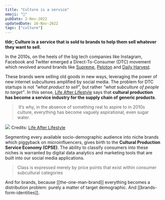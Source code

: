 ```yaml
---
title: "Culture is a service"
emoji: "🎁"
pubDate: 2-Nov-2022
updatedDate: 16-Nov-2022
tags: ["culture"]
---
```


**tldr; Culture is a service that is sold to brands to help them sell whatever they want to sell.**

In the 2010s, on the heels of the big tech companies like Instagram, Facebook and Twitter emerged a Direct-To-Consumer (DTC) movement which revolved around brands like [Supreme](https://www.supremenewyork.com/), [Peloton](https://www.onepeloton.com/) and [Daily Harvest](https://www.daily-harvest.com/).

These brands were selling old goods in new ways, leveraging the power of new internet subcultures amplified by social media. The problem for DTC startups is not _"what product to sell"_, but rather _"what subculture of people to target"_. In this sense, [Life After Lifestyle](https://subpixel.space/entries/life-after-lifestyle/) says that **cultural production has become a service industry for the supply chain of generic products**.

>  It’s why, in the absence of something real to aspire to in 2010s culture, everything has become vaguely aspirational, even sugar water.

![](https://subpixel.space/uploads/drinkingideology.png)
Credits: [Life After Lifestyle](https://subpixel.space/entries/life-after-lifestyle/)

Segmenting every available socio-demographic audience into niche brands which piggyback on microinfluencers, gives birth to the **Cultural Production Service Economy (CPSE)**. The ability to classify consumers into these niches is warranted by digital data analytics and marketing tools that are built into our social media applications.

> Class is expressed merely by price points that exist within consumer subcultural categories

And for brands, because [[the-one-man-brand]] everything becomes a distribution problem: purely a matter of target demographic. And [[brands-form-identities]].